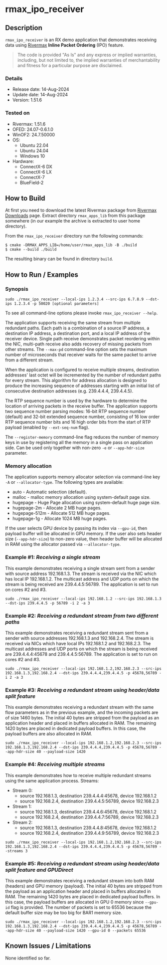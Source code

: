 # rmax_ipo_receiver

## Description

`rmax_ipo_receiver` is an RX demo application that demonstrates receiving data
using [Rivermax](https://developer.nvidia.com/networking/rivermax) **Inline
Packet Ordering** (IPO) feature.

>The code is provided "As Is" and any express or implied warranties, including,
but not limited to, the implied warranties of merchantability and fitness for a particular
purpose are disclaimed.

### Details

* Release date: 14-Aug-2024
* Update date: 14-Aug-2024
* Version: 1.51.6

### Tested on

* Rivermax: 1.51.6
* OFED: 24.07-0.6.1.0
* WinOF2: 24.7.50000
* OS:
  * Ubuntu 22.04
  * Ubuntu 24.04
  * Windows 10
* Hardware:
  * ConnectX-6 DX
  * ConnectX-6 LX
  * ConnectX-7
  * BlueField-2

## How to Build

At first you need to download the latest Rivermax package from
[Rivermax Downloads](https://developer.nvidia.com/networking/rivermax-getting-started)
page. Extract directory `rmax_apps_lib` from this package somewhere (in our
example the archive is extracted to user home directory).

From the `rmax_ipo_receiver` directory run the following commands:

```shell
$ cmake -DRMAX_APPS_LIB=/home/user/rmax_apps_lib -B ./build
$ cmake --build ./build
```

The resulting binary can be found in directory `build`.

## How to Run / Examples

### Synopsis

```shell
sudo ./rmax_ipo_receiver --local-ips 1.2.3.4 --src-ips 6.7.8.9 --dst-ips 1.2.3.4 -p 50020 [optional parameters]
```

To see all command-line options please invoke `rmax_ipo_receiver --help`.

The application supports receiving the same stream from multiple redundant
paths. Each path is a combination of a source IP address, a destination IP
address, a destination port, and a local IP address of the receiver device.
Single path receive demonstrates packet reordering within the NIC, multi-path
receive also adds recovery of missing packets from other streams. The `--max-pd`
command-line option sets the maximum number of microseconds that receiver waits
for the same packet to arrive from a different stream.

When the application is configured to receive multiple streams, destination
addresses' last octet will be incremented by the number of redundant paths for
every stream. This algorithm for address allocation is designed to produce the
increasing sequence of addresses starting with an initial list of
consecutive destination addresses (e.g. 239.4.4.4, 239.4.4.5).

The RTP sequence number is used by the hardware to determine the location of
arriving packets in the receive buffer. The application supports two sequence
number parsing modes: 16-bit RTP sequence number (default) and 32-bit extended
sequence number, consisting of 16 low order RTP sequence number bits and 16
high order bits from the start of RTP payload (enabled by `--ext-seq-num`
flag).

The `--register-memory` command-line flag reduces the number of memory keys in
use by registering all the memory in a single pass on application side. Can be
used only together with non-zero `-e` or `--app-hdr-size` parameter.

### Memory allocation

The application supports memory allocator selection via command-line key `-A`
or `--allocator-type`. The following types are available:
* auto - Automatic selection (default).
* malloc - malloc memory allocation using system-default page size.
* hugepage - Huge Page allocation using system-default huge page size.
* hugepage-2m - Allocate 2 MB huge pages.
* hugepage-512m - Allocate 512 MB huge pages.
* hugepage-1g - Allocate 1024 MB huge pages.

If the user selects GPU device by passing its index via `--gpu-id`, then
payload buffer will be allocated in GPU memory. If the user also sets header
size (`--app-hdr-size`) to non-zero value, then header buffer will be allocated
in RAM using the allocator passed via `--allocator-type`.

### Example #1: _Receiving a single stream_

This example demonstrates receiving a single stream sent from a sender with
source address 192.168.1.3. The stream is received via the NIC which has local
IP 192.168.1.2. The multicast address and UDP ports on which the stream is
being received are 239.4.4.5:56789. The application is set to run on cores #2
and #3.

```shell
sudo ./rmax_ipo_receiver --local-ips 192.168.1.2 --src-ips 192.168.1.3 --dst-ips 239.4.4.5 -p 56789 -i 2 -a 3
```

### Example #2: _Receiving a redundant stream from two different paths_

This example demonstrates receiving a redundant stream sent from a sender with
source addresses 192.168.1.3 and 192.168.2.4. The stream is received via NICs
which have local IPs 192.168.1.2 and 192.168.2.3. The multicast addresses and
UDP ports on which the stream is being received are 239.4.4.4:45678 and
239.4.4.5:56789. The application is set to run on cores #2 and #3.

```shell
sudo ./rmax_ipo_receiver --local-ips 192.168.1.2,192.168.2.3 --src-ips 192.168.1.3,192.168.2.4 --dst-ips 239.4.4.4,239.4.4.5 -p 45678,56789 -i 2 -a 3
```

### Example #3: _Receiving a redundant stream using header/data split feature_

This example demonstrates receiving a redundant stream with the same flow
parameters as in the previous example, and the incoming packets are of size
1460 bytes. The initial 40 bytes are stripped from the payload as an
application header and placed in buffers allocated in RAM. The remaining 1420
bytes are placed in dedicated payload buffers. In this case, the payload
buffers are also allocated in RAM.

```shell
sudo ./rmax_ipo_receiver --local-ips 192.168.1.2,192.168.2.3 --src-ips 192.168.1.3,192.168.2.4 --dst-ips 239.4.4.4,239.4.4.5 -p 45678,56789 --app-hdr-size 40 --payload-size 1420
```

### Example #4: _Receiving multiple streams_

This example demonstrates how to receive multiple redundant streams using the
same application process. Streams:
* Stream 0:
    * source 192.168.1.3, destination 239.4.4.4:45678, device 192.168.1.2
    * source 192.168.2.4, destination 239.4.4.5:56789, device 192.168.2.3
* Stream 1:
    * source 192.168.1.3, destination 239.4.4.6:45678, device 192.168.1.2
    * source 192.168.2.4, destination 239.4.4.7:56789, device 192.168.2.3
* Stream 2:
    * source 192.168.1.3, destination 239.4.4.8:45678, device 192.168.1.2
    * source 192.168.2.4, destination 239.4.4.9:56789, device 192.168.2.3

```shell
sudo ./rmax_ipo_receiver --local-ips 192.168.1.2,192.168.2.3 --src-ips 192.168.1.3,192.168.2.4 --dst-ips 239.4.4.4,239.4.4.5 -p 45678,56789 --streams 3
```

### Example #5: _Receiving a redundant stream using header/data split feature and GPUDirect_

This example demonstrates receiving a redundant stream into both RAM (headers)
and GPU memory (payload). The initial 40 bytes are stripped from the payload as
an application header and placed in buffers allocated in RAM. The remaining
1420 bytes are placed in dedicated payload buffers. In this case, the payload
buffers are allocated in GPU 0 memory since `--gpu-id` flag is provided. The
number of packets is set to 65536 because the default buffer size may be too
big for BAR1 memory size.

```shell
sudo ./rmax_ipo_receiver --local-ips 192.168.1.2,192.168.2.3 --src-ips 192.168.1.3,192.168.2.4 --dst-ips 239.4.4.4,239.4.4.5 -p 45678,56789 --app-hdr-size 40 --payload-size 1420 --gpu-id 0 --packets 65536
```

## Known Issues / Limitations

None identified so far.
